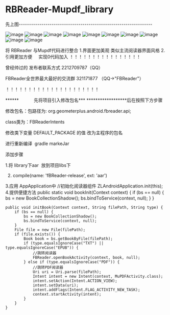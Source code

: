 # RBReader-Mupdf_library
先上图-----------------------------------------------------------------

![image](https://github.com/lurongshuang/FBReader-Mupdf_library/blob/master/image/1.png)
![image](https://github.com/lurongshuang/FBReader-Mupdf_library/blob/master/image/2.png)
![image](https://github.com/lurongshuang/FBReader-Mupdf_library/blob/master/image/3.png)
![image](https://github.com/lurongshuang/FBReader-Mupdf_library/blob/master/image/4.png)
![image](https://github.com/lurongshuang/FBReader-Mupdf_library/blob/master/image/5.png)
![image](https://github.com/lurongshuang/FBReader-Mupdf_library/blob/master/image/6.png)
![image](https://github.com/lurongshuang/FBReader-Mupdf_library/blob/master/image/7.png)
![image](https://github.com/lurongshuang/FBReader-Mupdf_library/blob/master/image/8.png)
![image](https://github.com/lurongshuang/FBReader-Mupdf_library/blob/master/image/9.png)
![image](https://github.com/lurongshuang/FBReader-Mupdf_library/blob/master/image/10.png)

将 RBReader 与Mupdf代码进行整合
1.界面更加美观 
      类似主流阅读器界面风格
2.引用更加方便 
      实现0代码加入
！！！！！！！！！！！！！！！！

曾经帅过的 发布者联系方式  2212709787（QQ）

FBReader全世界最大最好的交流群  321171877 （QQ->"FBReader"）

！！！！！！！！！！！！！！！！！！！！！

******             先将项目引入修改包名*** ******************后在按照下方步骤

修改包名：包路径为: org.geometerplus.android.fbreader.api; 

class类为：FBReaderIntents

修改类下变量  DEFAULT_PACKAGE 的值 改为主程序的包名

进行重新编译  gradle  markeJar

添加步骤

1.将 library下aar  放到项目libs下

2. compile(name: 'fBReader-release', ext: 'aar')

3.应用 AppApplication中 
  //初始化阅读器组件
        ZLAndroidApplication.init(this);
4.提供便捷方法
    public static void bookInit(Context context) {
        if (bs == null) {
            bs = new BookCollectionShadow();
            bs.bindToService(context, null);
        }
    }

    public void initBook(Context context, String filePath, String type) {
        if (bs == null) {
            bs = new BookCollectionShadow();
            bs.bindToService(context, null);
        }
        File file = new File(filePath);
        if (file.exists()) {
            Book book = bs.getBookByFile(filePath);
            if (type.equalsIgnoreCase("TXT") || type.equalsIgnoreCase("EPUB")) {
                //跳转阅读器
                FBReader.openBookActivity(context, book, null);
            } else if (type.equalsIgnoreCase("PDF")) {
                //跳转PDF阅读器
                Uri uri = Uri.parse(filePath);
                Intent intent = new Intent(context, MuPDFActivity.class);
                intent.setAction(Intent.ACTION_VIEW);
                intent.setData(uri);
                intent.addFlags(Intent.FLAG_ACTIVITY_NEW_TASK);
                context.startActivity(intent);
            }
        }
    }
    
